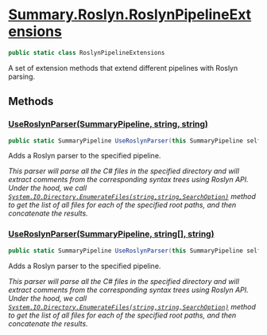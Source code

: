 # [Summary.Roslyn.RoslynPipelineExtensions](../src/Plugins/Roslyn/RoslynPipelineExtensions.cs#L12)
```cs
public static class RoslynPipelineExtensions
```

A set of extension methods that extend different pipelines with Roslyn parsing.

## Methods
### [UseRoslynParser(SummaryPipeline, string, string)](../src/Plugins/Roslyn/RoslynPipelineExtensions.cs#L15)
```cs
public static SummaryPipeline UseRoslynParser(this SummaryPipeline self, string source, string pattern = "*.cs")
```

Adds a Roslyn parser to the specified pipeline.

_This parser will parse all the C# files in the specified directory_
_and will extract comments from the corresponding syntax trees using Roslyn API._
_<para/>_
_Under the hood, we call [`System.IO.Directory.EnumerateFiles(string,string,SearchOption)`](./System.IO.Directory.EnumerateFiles(string,string,SearchOption).md) method_
_to get the list of all files for each of the specified root paths, and then concatenate the results._

### [UseRoslynParser(SummaryPipeline, string[], string)](../src/Plugins/Roslyn/RoslynPipelineExtensions.cs#L28)
```cs
public static SummaryPipeline UseRoslynParser(this SummaryPipeline self, string[] sources, string pattern = "*.cs")
```

Adds a Roslyn parser to the specified pipeline.

_This parser will parse all the C# files in the specified directory_
_and will extract comments from the corresponding syntax trees using Roslyn API._
_<para/>_
_Under the hood, we call [`System.IO.Directory.EnumerateFiles(string,string,SearchOption)`](./System.IO.Directory.EnumerateFiles(string,string,SearchOption).md) method_
_to get the list of all files for each of the specified root paths, and then concatenate the results._

